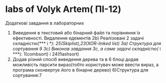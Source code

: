 # labs of Volyk Artem( ПІ-12)
Додаткові завдання в лабораторних
1) Виведення в текстовий або бінарний файл та порівняння їх ефективності. Видалення едементів
2b) Реалізовані 2 задачі складністю(*** і **): 25(Skiplist),23(XOR-linked list)
3а) Структура для сортування 9
3с) Виконов завдання 3с, а саме задачі складністю(* і ***): 1(combsort) і 24(flashsort)
4) Додав різний спосіб виведення дерева та в 6 блоці додав можливість парсити вираз(тобто користувач може ввести вираз, а програма сконвертує його в бінарне дерево)
6)Структура для сортування:7
